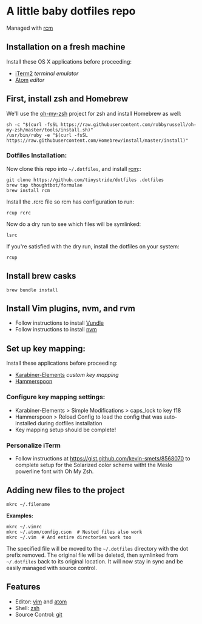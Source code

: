 # A little baby dotfiles repo

Managed with [rcm][]

## Installation on a fresh machine

Install these OS X applications before proceeding:

- [iTerm2][] *terminal emulator*
- [Atom][] *editor*

## First, install zsh and Homebrew

We'll use the [oh-my-zsh][] project for zsh and install Homebrew as well:

```
sh -c "$(curl -fsSL https://raw.githubusercontent.com/robbyrussell/oh-my-zsh/master/tools/install.sh)"
/usr/bin/ruby -e "$(curl -fsSL https://raw.githubusercontent.com/Homebrew/install/master/install)"
```

### Dotfiles Installation:

Now clone this repo into `~/.dotfiles`, and install [rcm][]::

```
git clone https://github.com/tinystride/dotfiles .dotfiles
brew tap thoughtbot/formulae
brew install rcm
```

Install the .rcrc file so rcm has configuration to run:

```
rcup rcrc
```

Now do a dry run to see which files will be symlinked:

```
lsrc
```

If you're satisfied with the dry run, install the dotfiles on your system:

```
rcup
```

## Install brew casks

```
brew bundle install
```

## Install Vim plugins, nvm, and rvm

- Follow instructions to install [Vundle][]
- Follow instructions to install [nvm][]

## Set up key mapping:

Install these applications before proceeding:

- [Karabiner-Elements][] *custom key mapping*
- [Hammerspoon][]

### Configure key mapping settings:

- Karabiner-Elements > Simple Modifications > caps_lock to key f18
- Hammerspoon > Reload Config to load the config that was auto-installed
during dotfiles installation
- Key mapping setup should be complete!

### Personalize iTerm

- Follow instructions at <https://gist.github.com/kevin-smets/8568070> to complete setup for the Solarized color scheme witht the Meslo powerline font with Oh My Zsh.

## Adding new files to the project

```
mkrc ~/.filename
```

**Examples:**

```
mkrc ~/.vimrc
mkrc ~/.atom/config.cson  # Nested files also work
mkrc ~/.vim  # And entire directories work too
```

The specified file will be moved to the `~/.dotfiles` directory with the
dot prefix removed. The original file will be deleted,
then symlinked from `~/.dotfiles` back to its original location.
It will now stay in sync and be easily managed with source control.

## Features

- Editor: [vim][] and [atom][]
- Shell: [zsh][]
- Source Control: [git][]

[oh-my-zsh]: https://github.com/robbyrussell/oh-my-zsh
[rcm]: https://github.com/thoughtbot/rcm
[vim]: http://www.vim.org
[atom]: http://atom.io
[zsh]: http://www.zsh.org
[git]: http://git-scm.com
[iTerm2]: https://www.iterm2.com/
[Atom]: https://atom.io/
[Vundle]: https://github.com/VundleVim/Vundle.vim
[Karabiner-Elements]: https://github.com/tekezo/Karabiner-Elements
[Hammerspoon]: http://www.hammerspoon.org/
[nvm]: https://github.com/creationix/nvm
